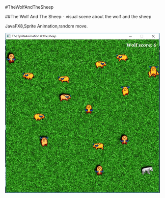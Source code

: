 #TheWolfAndTheSheep 

##The Wolf And The Sheep - visual scene about the wolf and the sheep

JavaFX8,Sprite Animation,random move.

![alt tag](https://github.com/Skevary/TheWolfAndTheSheep/blob/master/resources/screenshot/Screenshot_1.jpg)
